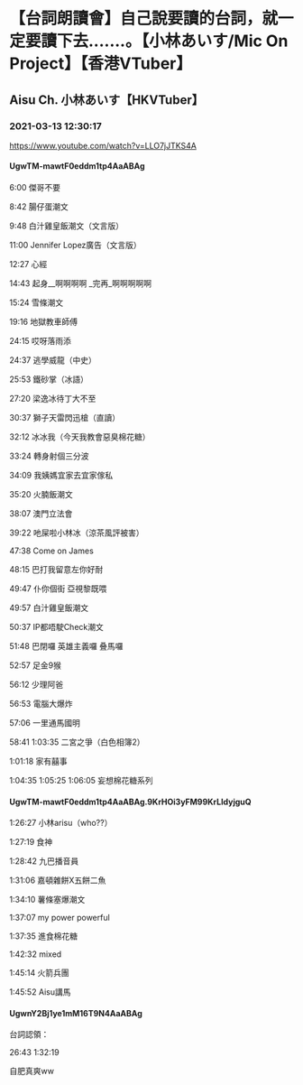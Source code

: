 # 【台詞朗讀會】自己說要讀的台詞，就一定要讀下去.......。【小林あいす/Mic On Project】【香港VTuber】

## Aisu Ch. 小林あいす【HKVTuber】

### 2021-03-13 12:30:17

https://www.youtube.com/watch?v=LLO7jJTKS4A

#### UgwTM-mawtF0eddm1tp4AaABAg

6:00  傑哥不要

8:42  腸仔蛋潮文

9:48  白汁雞皇飯潮文（文言版）

11:00  Jennifer Lopez廣告（文言版）

12:27  心經

14:43  起身__啊啊啊啊 _完再_啊啊啊啊啊

15:24  雪條潮文

19:16  地獄教車師傅

24:15  哎呀落雨添

24:37  逃學威龍（中史）

25:53  鐵砂掌（冰語）

27:20  梁逸冰待丁大不至

30:37  獅子天雷閃迅槍（直讀）

32:12  冰冰我（今天我教會惡臭棉花糖）

33:24  轉身射個三分波

34:09  我姨媽宜家去宜家傢私

35:20  火腩飯潮文

38:07  澳門立法會

39:22  吔屎啦小林冰（涼茶風評被害）

47:38  Come on James

48:15  巴打我留意左你好耐

49:47  仆你個街 亞視黎既喂

49:57  白汁雞皇飯潮文

50:37  IP都唔駛Check潮文

51:48  巴閉囉 英雄主義囉 叠馬囉

52:57  足金9猴

56:12  少理阿爸

56:53  電腦大爆炸

57:06  一里通馬國明

58:41 1:03:35  二宮之爭（白色相簿2）

1:01:18  家有囍事

1:04:35 1:05:25 1:06:05  妄想棉花糖系列



#### UgwTM-mawtF0eddm1tp4AaABAg.9KrHOi3yFM99KrLldyjguQ

1:26:27  小林arisu（who??）

1:27:19  食神

1:28:42  九巴播音員

1:31:06  嘉頓雜餅X五餅二魚

1:34:10  薯條塞爆潮文

1:37:07  my power powerful

1:37:35  進食棉花糖

1:42:32  mixed

1:45:14  火箭兵團

1:45:52  Aisu講馬



#### UgwnY2Bj1ye1mM16T9N4AaABAg

台詞認領：

26:43 1:32:19 

自肥真爽ww

